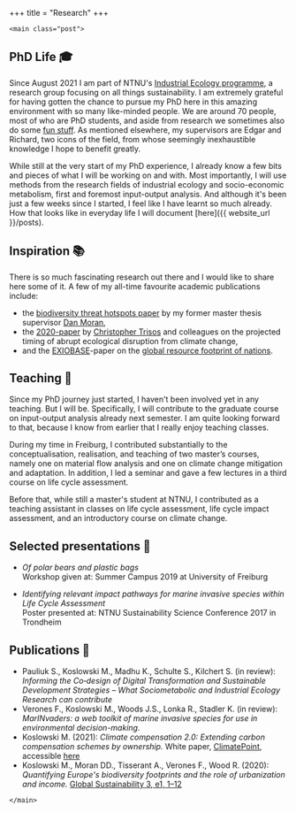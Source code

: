+++
title = "Research"
+++

~~~
<main class="post">
~~~

## PhD Life &#127891;
Since August 2021 I am part of NTNU's [Industrial Ecology programme](https://www.ntnu.edu/indecol), a research group focusing on all things sustainability. I am extremely grateful for having gotten the chance to pursue my PhD here in this amazing environment with so many like-minded people. We are around 70 people, most of who are PhD students, and aside from research we sometimes also do some [fun stuff](https://www.instagram.com/p/CTmCOHDIRBa/). As mentioned elsewhere, my supervisors are Edgar and Richard, two icons of the field, from whose seemingly inexhaustible knowledge I hope to benefit greatly.

While still at the very start of my PhD experience, I already know a few bits and pieces of what I will be working on and with. Most importantly, I will use methods from the research fields of industrial ecology and socio-economic metabolism, first and foremost input-output analysis. And although it's been just a few weeks since I started, I feel like I have learnt so much already. How that looks like in everyday life I will document [here]({{ website_url }}/posts).

## Inspiration &#128218;
There is so much fascinating research out there and I would like to share here some of it. A few of my all-time favourite academic publications include:
- the [biodiversity threat hotspots paper](https://folk.ntnu.no/daniemor/pdf/MoranKanemoto2017_SpatialFootprintBiodiv.pdf) by my former master thesis supervisor [Dan Moran](https://folk.ntnu.no/daniemor/),
- the [2020-paper](https://doi.org/10.1038/s41586-020-2189-9) by [Christopher Trisos](https://climaterisklab.com/team/) and colleagues on the projected timing of abrupt ecological disruption from climate change,
- and the [EXIOBASE](https://exiobase.eu/)-paper on the [global resource footprint of nations](https://www.academia.edu/download/35404560/creea%7B_%7Dbooklet%7B_%7Dweb%7B_%7Dspreads%7B_%7Dlowres%7B_%7D1.pdf).

## Teaching &#127890;
Since my PhD journey just started, I haven't been involved yet in any teaching. But I will be. Specifically, I will contribute to the graduate course on input-output analysis already next semester. I am quite looking forward to that, because I know from earlier that I really enjoy teaching classes.

During my time in Freiburg, I contributed substantially to the conceptualisation, realisation, and teaching of two master’s courses, namely one on material flow analysis and one on climate change mitigation and adaptation. In addition, I led a seminar and gave a few lectures in a third course on life cycle assessment.

Before that, while still a master's student at NTNU, I contributed as a teaching assistant in classes on life cycle assessment, life cycle impact assessment, and an introductory course on climate change.

## Selected presentations &#128172;
- *Of polar bears and plastic bags*\
    Workshop given at: Summer Campus 2019 at University of Freiburg

- *Identifying relevant impact pathways for marine invasive species within Life Cycle Assessment*\
    Poster presented at: NTNU Sustainability Science Conference 2017 in Trondheim


## Publications &#128221;
- Pauliuk S., Koslowski M., Madhu K., Schulte S., Kilchert S. (in review): *Informing the Co‑design of Digital Transformation and Sustainable Development Strategies – What Sociometabolic and Industrial Ecology Research can contribute*
- Verones F., Koslowski M., Woods J.S., Lonka R., Stadler K. (in review): *MarINvaders: a web toolkit of marine invasive species for use in environmental decision-making.*
- Koslowski M. (2021): *Climate compensation 2.0: Extending carbon compensation schemes by ownership.* White paper, [ClimatePoint](https://en.climatepoint.com/), accessible [here](https://github.com/maximikos/climatepoint)
- Koslowski M., Moran DD., Tisserant A., Verones F., Wood R. (2020): *Quantifying Europe's biodiversity footprints and the role of urbanization and income.* [Global Sustainability 3, e1, 1–12](https://doi.org/10.1017/sus.2019.23)

~~~
</main>
~~~
